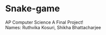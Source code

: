 # Snake-game
AP Computer Science A Final Project!
</br>
Names: Ruthvika Kosuri, Shikha Bhattacharjee

